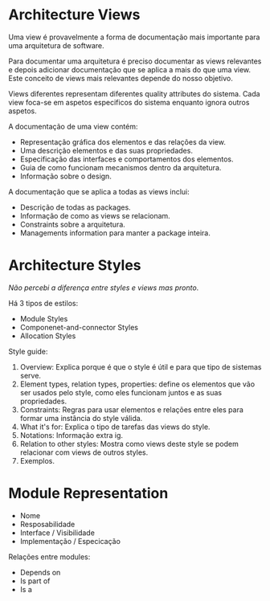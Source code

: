 # Architecture Views

Uma view é provavelmente a forma de documentação mais importante para uma arquitetura de software.

Para documentar uma arquitetura é preciso documentar as views relevantes e depois adicionar documentação que se aplica a mais do que uma view. Este conceito de views mais relevantes depende do nosso objetivo.

Views diferentes representam diferentes quality attributes do sistema. Cada view foca-se em aspetos especificos do sistema enquanto ignora outros aspetos.

A documentação de uma view contém:

- Representação gráfica dos elementos e das relações da view.
- Uma descrição elementos e das suas propriedades.
- Especificação das interfaces e comportamentos dos elementos.
- Guia de como funcionam mecanismos dentro da arquitetura.
- Informação sobre o design.

A documentação que se aplica a todas as views inclui:

- Descrição de todas as packages.
- Informação de como as views se relacionam.
- Constraints sobre a arquitetura.
- Managements information para manter a package inteira.

# Architecture Styles

_Não percebi a diferença entre styles e views mas pronto_.

Há 3 tipos de estilos:

- Module Styles
- Componenet-and-connector Styles
- Allocation Styles

Style guide:

1. Overview: Explica porque é que o style é útil e para que tipo de sistemas serve.
2. Element types, relation types, properties: define os elementos que vão ser usados pelo style, como eles funcionam juntos e as suas propriedades.
3. Constraints: Regras para usar elementos e relações entre eles para formar uma instância do style válida.
4. What it's for: Explica o tipo de tarefas das views do style.
5. Notations: Informação extra ig.
6. Relation to other styles: Mostra como views deste style se podem relacionar com views de outros styles.
7. Exemplos.

# Module Representation

- Nome
- Resposabilidade
- Interface / Visibilidade
- Implementação / Especicação

Relações entre modules:

- Depends on
- Is part of
- Is a
